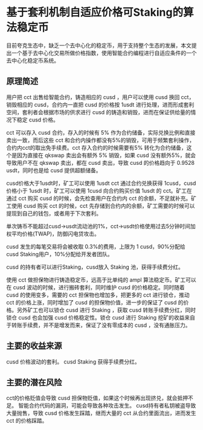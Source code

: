 # 基于套利机制自适应价格可Staking的算法稳定币

目前夸克生态中，缺乏一个去中心化的稳定币，用于支持整个生态的发展，本文提出一个基于去中心化交易所做价格指数，使用智能合约编程进行自适应条件的一个去中心化稳定币系统。

## 原理简述

用户把 cct 出售给智能合约，铸造相应的 cusd ，用户可以使用 cusd 换回 cct，销毁相应的 cusd，合约内一直把 cusd 的价格按 1usdt 进行处理，进而形成套利空间，套利者会根据市场的供求进行 cusd 的铸造和销毁，进而在保证供给量的情况下稳定 cusd 价格。

cct 可以存入 cusd 合约，存入的时候有 5% 作为合约储备，实际兑换比例和直接卖出一致，而后这些 cct 和合约内操作都没有5%的销毁，可用于频繁套利操作，合约内cct的取出免手续费。cct 存入合约的时候需要有5% 转化为合约储备，这个是因为直接在 qkswap 卖出会有额外 5% 销毁，如果 cusd 没有额外5%，就会导致用户不在 qkswap 卖出，都在 cusd 卖出，导致 cusd 的价格趋向于 0.9528 usdt，同时也是给 cusd 提供超额储备。

cusd价格大于1usdt时，矿工可以使用 1usdt cct 通过合约兑换获得 1cusd，cusd 价格小于 1usdt 时，矿工可以使用 1cusd 向合约购买价值 1usdt 的 cct。矿工在通过 cct 购买 cusd 的时候，会先检查用户在合约内 cct 的余额，不足就补充。矿工使用 cusd 购买 cct 的时候，cct 先存储到合约内的余额，矿工需要的时候可以提现到自己的钱包，或者用于下次套利。

单次铸币不能超过cusd->usdt流动池的1%，cct->usdt价格使用过去5分钟时间加权平均价格(TWAP)，防御闪电贷攻击。

cusd 发生的每笔交易将会被收取 0.3%的费用，上限为 1 cusd，90%分配给cusd Staking用户，10%分配给开发者团队。

cusd 的持有者可以进行Staking，cusd放入 Staking 池，获得手续费分红。

使用 cct 做担保物进行铸造稳定币，远高于比单纯的 ampl 算法稳定币。矿工可以在 cusd 波动的时候，进行搬砖套利，同时维护 cusd 的价格稳定。同时随着 cusd 的使用变多，需要的 cct 担保物也增加多，把更多的 cct 进行锁仓，推动 cct 的价格上涨，同时增加了 cusd 的担保物价值，进一步的保证了 cusd 的价格。另外矿工也可以锁仓 cusd 进行 Staking ，获取 cusd 转账手续费分红，同时锁仓 cusd 也会加强 cusd 价格稳定性。锁仓 cusd 进行 Staking 挖矿的收益来自于转账手续费，并不是增发而来，保证了没有零成本的 cusd ，没有通胀压力。

## 主要的收益来源

cusd 价格波动的套利。
cusd Staking 获得手续费分红。

## 主要的潜在风险

cct的价格贬值会导致 cusd 担保物贬值，如果这个时候再出现挤兑，就会抵押不足。
智能合约代码的漏洞，可能会导致各种攻击发生。
cusd持有者私钥被盗导致大量抛售，导致 cusd 价格发生踩踏，继而大量的 cct 从合约里面流出，进而发生 cct 的价格踩踏。
